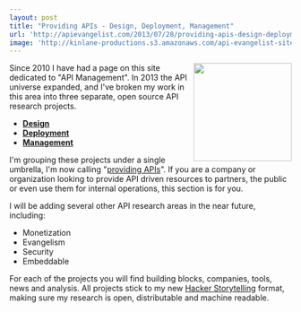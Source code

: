 ```yaml
---
layout: post
title: "Providing APIs - Design, Deployment, Management"
url: 'http://apievangelist.com/2013/07/28/providing-apis-design-deployment-management/'
image: 'http://kinlane-productions.s3.amazonaws.com/api-evangelist-site/blog/bw-puzzle-3.png'
---
```


<img class="c1" src="https://s3.amazonaws.com/kinlane-productions/bw-icons/bw-puzzle-3.png" alt="" width="175" align="right" />

Since 2010 I have had a page on this site dedicated to "API Management". In 2013 the API universe expanded, and I've broken my work in this area into three separate, open source API research projects.

  * **[Design][1]**
  * **[Deployment][2]**
  * **[Management][3]**

I'm grouping these projects under a single umbrella, I'm now calling "[providing APIs][4]". If you are a company or organization looking to provide API driven resources to partners, the public or even use them for internal operations, this section is for you.

I will be adding several other API research areas in the near future, including:

  * Monetization
  * Evangelism
  * Security
  * Embeddable

For each of the projects you will find building blocks, companies, tools, news and analysis. All projects stick to my new [Hacker Storytelling][5] format, making sure my research is open, distributable and machine readable.

   [1]: http://design.apievangelist.com
   [2]: http://deployment.apievangelist.com
   [3]: http://management.apievangelist.com
   [4]: http://apievangelist.com/provide/
   [5]: http://hackerstorytelling.com

